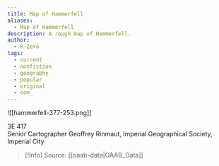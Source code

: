 ```yaml
---
title: Map of Hammerfell
aliases:
  - Map of Hammerfell
description: A rough map of Hammerfell.
author:
  - R-Zero
tags:
  - current
  - nonfiction
  - geography
  - popular
  - original
  - com_
---
```

![[hammerfell-377-253.png]]

3E 417  
Senior Cartographer Geoffrey Rinmaut, Imperial Geographical Society, Imperial City

> [!Info]
> Source: [[oaab-data|OAAB_Data]]